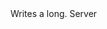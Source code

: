 <function name="WriteLong" parent="bf_write" type="classfunc">
	<description>
		Writes a long.
	</description>
	<realm>Server</realm>
	<args>
		<arg name="value" type="number"></arg>
	</args>
</function>